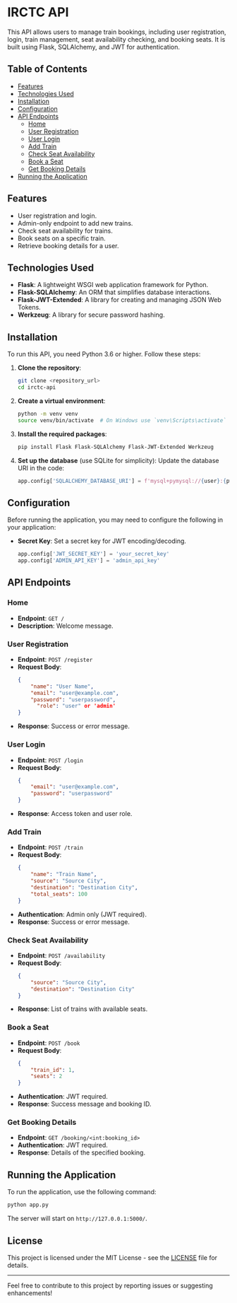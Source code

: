 # IRCTC API

 This API allows users to manage train bookings, including user registration, login, train management, seat availability checking, and booking seats. It is built using Flask, SQLAlchemy, and JWT for authentication.

## Table of Contents

- [Features](#features)
- [Technologies Used](#technologies-used)
- [Installation](#installation)
- [Configuration](#configuration)
- [API Endpoints](#api-endpoints)
  - [Home](#home)
  - [User Registration](#user-registration)
  - [User Login](#user-login)
  - [Add Train](#add-train)
  - [Check Seat Availability](#check-seat-availability)
  - [Book a Seat](#book-a-seat)
  - [Get Booking Details](#get-booking-details)
- [Running the Application](#running-the-application)

## Features

- User registration and login.
- Admin-only endpoint to add new trains.
- Check seat availability for trains.
- Book seats on a specific train.
- Retrieve booking details for a user.

## Technologies Used

- **Flask**: A lightweight WSGI web application framework for Python.
- **Flask-SQLAlchemy**: An ORM that simplifies database interactions.
- **Flask-JWT-Extended**: A library for creating and managing JSON Web Tokens.
- **Werkzeug**: A library for secure password hashing.

## Installation

To run this API, you need Python 3.6 or higher. Follow these steps:

1. **Clone the repository**:
   ```bash
   git clone <repository_url>
   cd irctc-api
   ```

2. **Create a virtual environment**:
   ```bash
   python -m venv venv
   source venv/bin/activate  # On Windows use `venv\Scripts\activate`
   ```

3. **Install the required packages**:
   ```bash
   pip install Flask Flask-SQLAlchemy Flask-JWT-Extended Werkzeug
   ```

4. **Set up the database** (use SQLite for simplicity):
   Update the database URI in the code:
   ```python
   app.config['SQLALCHEMY_DATABASE_URI'] = f'mysql+pymysql://{user}:{pwd}@{host}/{db}'
   ```

## Configuration

Before running the application, you may need to configure the following in your application:

- **Secret Key**: Set a secret key for JWT encoding/decoding.
   ```python
   app.config['JWT_SECRET_KEY'] = 'your_secret_key'
   app.config['ADMIN_API_KEY'] = 'admin_api_key'
   ```

## API Endpoints

### Home
- **Endpoint**: `GET /`
- **Description**: Welcome message.

### User Registration
- **Endpoint**: `POST /register`
- **Request Body**:
  ```json
  {
      "name": "User Name",
      "email": "user@example.com",
      "password": "userpassword",
        "role": "user" or 'admin'
  }
  ```
- **Response**: Success or error message.

### User Login
- **Endpoint**: `POST /login`
- **Request Body**:
  ```json
  {
      "email": "user@example.com",
      "password": "userpassword"
  }
  ```
- **Response**: Access token and user role.

### Add Train
- **Endpoint**: `POST /train`
- **Request Body**:
  ```json
  {
      "name": "Train Name",
      "source": "Source City",
      "destination": "Destination City",
      "total_seats": 100
  }
  ```
- **Authentication**: Admin only (JWT required).
- **Response**: Success or error message.

### Check Seat Availability
- **Endpoint**: `POST /availability`
- **Request Body**:
  ```json
  {
      "source": "Source City",
      "destination": "Destination City"
  }
  ```
- **Response**: List of trains with available seats.

### Book a Seat
- **Endpoint**: `POST /book`
- **Request Body**:
  ```json
  {
      "train_id": 1,
      "seats": 2
  }
  ```
- **Authentication**: JWT required.
- **Response**: Success message and booking ID.

### Get Booking Details
- **Endpoint**: `GET /booking/<int:booking_id>`
- **Authentication**: JWT required.
- **Response**: Details of the specified booking.

## Running the Application

To run the application, use the following command:

```bash
python app.py
```

The server will start on `http://127.0.0.1:5000/`.

## License

This project is licensed under the MIT License - see the [LICENSE](LICENSE) file for details. 

---

Feel free to contribute to this project by reporting issues or suggesting enhancements!
